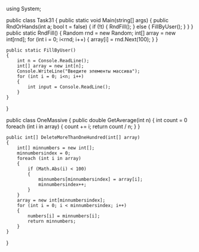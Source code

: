 using System;

public class Task31
{
    public static void Main(string[] args)
    {
        public RndOrHands(int a; bool t = false)
        {
            if (!t)
            {
                RndFill();
            }
            else
            {
                FillByUser();
            }
        }
    }
    public static RndFill()
    {
        Random rnd = new Random;
        int[] array = new int[rnd];
        for (int i = 0; i<rnd; i++)
        {
            array[i] = rnd.Next(100);
        }
    }

    public static FillByUser()
    {
        int n = Console.ReadLine();
        int[] array = new int[n];
        Console.WriteLine("Введите элементы массива");
        for (int i = 0; i<n; i++)
        {
            int input = Console.ReadLine();
        }
    }

}

public class OneMassive
{
    public double GetAverage(int n)
    {
        int count = 0
        foreach (int i in array)
        {
            count += i;
            return count / n;
        }
    }

    public int[] DeleteMoreThanOneHundred(int[] array)    
    {    
        int[] minnumbers = new int[];
        minnumbersindex = 0;
        foreach (int i in array)
        {
            if (Math.Abs(i) < 100)
            {
                minnumbers[minnumbersindex] = array[i];
                minnumbersindex++;
            }      
        }
        array = new int[minnumbersindex];
        for (int i = 0; i < minnumbersindex; i++)
        {
            numbers[i] = minnumbers[i];
            return minnumbers;
        }
    }
}
